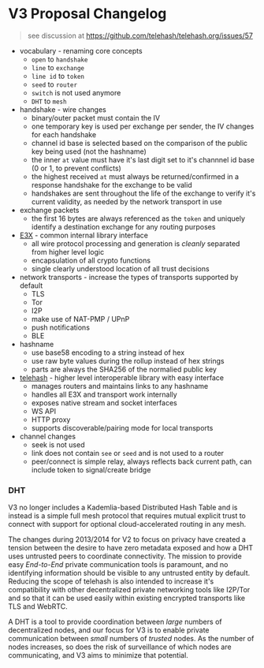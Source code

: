V3 Proposal Changelog
=====================

> see discussion at
> https://github.com/telehash/telehash.org/issues/57

* vocabulary - renaming core concepts
  * `open` to `handshake`
  * `line` to `exchange`
  * `line id` to `token`
  * `seed` to `router`
  * `switch` is not used anymore
  * `DHT` to `mesh`
* handshake - wire changes
  * binary/outer packet must contain the IV
  * one temporary key is used per exchange per sender, the IV changes for each handshake
  * channel id base is selected based on the comparison of the public key being used (not the hashname)
  * the inner `at` value must have it's last digit set to it's channnel id base (0 or 1, to prevent conflicts)
  * the highest received `at` must always be returned/confirmed in a response handshake for the exchange to be valid
  * handshakes are sent throughout the life of the exchange to verify it's current validity, as needed by the network transport in use
* exchange packets
  * the first 16 bytes are always referenced as the `token` and uniquely identify a destination exchange for any routing purposes
* [E3X](E3X.md) - common internal library interface
  * all wire protocol processing and generation is *cleanly* separated from higher level logic
  * encapsulation of all crypto functions
  * single clearly understood location of all trust decisions
* network transports - increase the types of transports supported by default
  * TLS
  * Tor
  * I2P
  * make use of NAT-PMP / UPnP
  * push notifications
  * BLE
* hashname
  * use base58 encoding to a string instead of hex
  * use raw byte values during the rollup instead of hex strings
  * parts are always the SHA256 of the normalied public key 
* [telehash](telehash.md) - higher level interoperable library with easy interface
  * manages routers and maintains links to any hashname
  * handles all E3X and transport work internally
  * exposes native stream and socket interfaces
  * WS API
  * HTTP proxy
  * supports discoverable/pairing mode for local transports
* channel changes
  * seek is not used
  * link does not contain `see` or `seed` and is not used to a router
  * peer/connect is simple relay, always reflects back current path, can include token to signal/create bridge


### DHT

V3 no longer includes a Kademlia-based Distributed Hash Table and is instead is a simple full mesh protocol that requires mutual explicit trust to connect with support for optional cloud-accelerated routing in any mesh.

The changes during 2013/2014 for V2 to focus on privacy have created a tension between the desire to have zero metadata exposed and how a DHT uses untrusted peers to coordinate connectivity.  The mission to provide easy *End-to-End* private communication tools is paramount, and no identifying information should be visible to any untrusted entity by default.  Reducing the scope of telehash is also intended to increase it's compatibility with other decentralized private networking tools like I2P/Tor and so that it can be used easily within existing encrypted transports like TLS and WebRTC.

A DHT is a tool to provide coordination between *large* numbers of decentralized nodes, and our focus for V3 is to enable private communication between *small* numbers of *trusted* nodes.  As the number of nodes increases, so does the risk of surveillance of which nodes are communicating, and V3 aims to minimize that potential.
